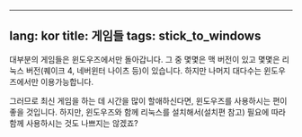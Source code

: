 
---
lang: kor
title: 게임들
tags: stick_to_windows
---

대부분의 게임들은 윈도우즈에서만 돌아갑니다. 그 중 몇몇은 맥 버전이 있고 몇몇은 리눅스 버전(퀘이크 4, 네버윈터 나이츠 등)이 있습니다. 하지만 나머지 대다수는 윈도우즈에서만 이용가능합니다.

그러므로 최신 게임을 하는 데 시간을 많이 할애하신다면, 윈도우즈를 사용하시는 편이 좋을 것입니다. 하지만, 윈도우즈와 함께 리눅스를 설치해서(설치편 참고) 필요에 따라 함께 사용하시는 것도 나쁘지는 않겠죠?

